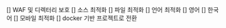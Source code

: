 [] WAF 및 디렉터리 보호
[] 소스 최적화
[] 파일 최적화
[] 언어 최적화
    [] 영어
    [] 한국어
[] 모바일 최적화
[] docker 기반 프로젝트로 전환